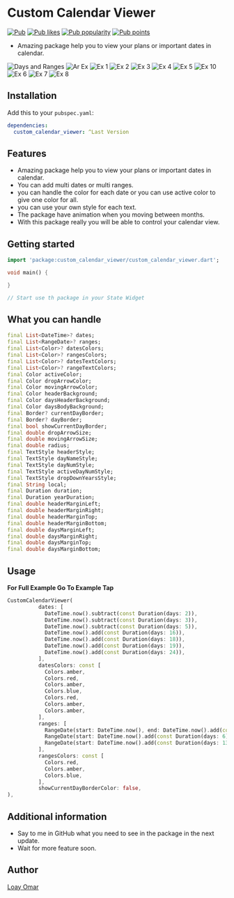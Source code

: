 # Custom Calendar Viewer

<a href="https://pub.dev/packages/custom_calendar_viewer"><img src="https://img.shields.io/pub/v/custom_calendar_viewer.svg" alt="Pub"></a>
<a href="https://pub.dev/packages/custom_calendar_viewer/score"><img src="https://img.shields.io/pub/likes/custom_calendar_viewer?logo=flutter" alt="Pub likes"></a>
<a href="https://pub.dev/packages/custom_calendar_viewer/score"><img src="https://img.shields.io/pub/popularity/custom_calendar_viewer?logo=flutter" alt="Pub popularity"></a>
<a href="https://pub.dev/packages/custom_calendar_viewer/score"><img src="https://img.shields.io/pub/points/custom_calendar_viewer?logo=flutter" alt="Pub points"></a>

* Amazing package help you to view your plans or important dates in calendar.

![Days and Ranges](https://raw.githubusercontent.com/LoayOmar/Custom_Calendar_Viewer/master/assets/gifs/V1.gif) ![Ar Ex](https://raw.githubusercontent.com/LoayOmar/Custom_Calendar_Viewer/master/assets/images/9.jpeg) ![Ex 1](https://raw.githubusercontent.com/LoayOmar/Custom_Calendar_Viewer/master/assets/images/1.jpeg)
![Ex 2](https://raw.githubusercontent.com/LoayOmar/Custom_Calendar_Viewer/master/assets/images/2.jpeg) ![Ex 3](https://raw.githubusercontent.com/LoayOmar/Custom_Calendar_Viewer/master/assets/images/3.jpeg) ![Ex 4](https://raw.githubusercontent.com/LoayOmar/Custom_Calendar_Viewer/master/assets/images/4.jpeg) ![Ex 5](https://raw.githubusercontent.com/LoayOmar/Custom_Calendar_Viewer/master/assets/images/5.jpeg)
![Ex 10](https://raw.githubusercontent.com/LoayOmar/Custom_Calendar_Viewer/master/assets/images/10.jpeg) ![Ex 6](https://raw.githubusercontent.com/LoayOmar/Custom_Calendar_Viewer/master/assets/images/6.jpeg) ![Ex 7](https://raw.githubusercontent.com/LoayOmar/Custom_Calendar_Viewer/master/assets/images/7.jpeg) ![Ex 8](https://raw.githubusercontent.com/LoayOmar/Custom_Calendar_Viewer/master/assets/images/8.jpeg)


## Installation

Add this to your `pubspec.yaml`:

```yaml
dependencies:
  custom_calendar_viewer: ^Last Version
  ```

## Features

* Amazing package help you to view your plans or important dates in calendar.
* You can add multi dates or multi ranges.
* you can handle the color for each date or you can use active color to give one color for all.
* you can use your own style for each text.
* The package have animation when you moving between months.
* With this package really you will be able to control your calendar view.

## Getting started

```dart
import 'package:custom_calendar_viewer/custom_calendar_viewer.dart';

void main() {

}

// Start use th package in your State Widget
  ```

## What you can handle

```dart
final List<DateTime>? dates;
final List<RangeDate>? ranges;
final List<Color>? datesColors;
final List<Color>? rangesColors;
final List<Color>? datesTextColors;
final List<Color>? rangeTextColors;
final Color activeColor;
final Color dropArrowColor;
final Color movingArrowColor;
final Color headerBackground;
final Color daysHeaderBackground;
final Color daysBodyBackground;
final Border? currentDayBorder;
final Border? dayBorder;
final bool showCurrentDayBorder;
final double dropArrowSize;
final double movingArrowSize;
final double radius;
final TextStyle headerStyle;
final TextStyle dayNameStyle;
final TextStyle dayNumStyle;
final TextStyle activeDayNumStyle;
final TextStyle dropDownYearsStyle;
final String local;
final Duration duration;
final Duration yearDuration;
final double headerMarginLeft;
final double headerMarginRight;
final double headerMarginTop;
final double headerMarginBottom;
final double daysMarginLeft;
final double daysMarginRight;
final double daysMarginTop;
final double daysMarginBottom;
```

## Usage

**For Full Example Go To Example Tap**

```dart
CustomCalendarViewer(
          dates: [
            DateTime.now().subtract(const Duration(days: 2)),
            DateTime.now().subtract(const Duration(days: 3)),
            DateTime.now().subtract(const Duration(days: 5)),
            DateTime.now().add(const Duration(days: 16)),
            DateTime.now().add(const Duration(days: 18)),
            DateTime.now().add(const Duration(days: 19)),
            DateTime.now().add(const Duration(days: 24)),
          ],
          datesColors: const [
            Colors.amber,
            Colors.red,
            Colors.amber,
            Colors.blue,
            Colors.red,
            Colors.amber,
            Colors.amber,
          ],
          ranges: [
            RangeDate(start: DateTime.now(), end: DateTime.now().add(const Duration(days: 4))),
            RangeDate(start: DateTime.now().add(const Duration(days: 6)), end: DateTime.now().add(const Duration(days: 11))),
            RangeDate(start: DateTime.now().add(const Duration(days: 13)), end: DateTime.now().add(const Duration(days: 15))),
          ],
          rangesColors: const [
            Colors.red,
            Colors.amber,
            Colors.blue,
          ],
          showCurrentDayBorderColor: false,
),
```

## Additional information

* Say to me in GitHub what you need to see in the package in the next update.
* Wait for more feature soon.

## Author

[Loay Omar](https://github.com/LoayOmar)